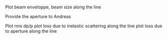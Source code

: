 
Plot beam enveloppe, beam size along the line

Provide the aperture to Andreas

Plot rms dp/p
plot loss due to inelastic scattering along the line
plot loss due to aperture along the line


